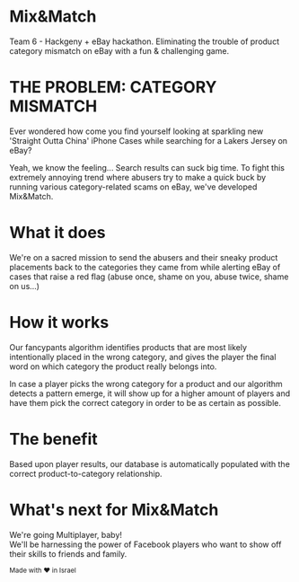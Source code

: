 # Mix&Match
Team 6 - Hackgeny + eBay hackathon.
Eliminating the trouble of product category mismatch on eBay with a fun & challenging game.

# THE PROBLEM: CATEGORY MISMATCH
Ever wondered how come you find yourself looking at sparkling new 'Straight Outta China' iPhone Cases while searching for a Lakers Jersey on eBay?

Yeah, we know the feeling... Search results can suck big time.
To fight this extremely annoying trend where abusers try to make a quick buck
by running various category-related scams on eBay, we've developed Mix&Match.

# What it does
We're on a sacred mission to send the abusers and their sneaky product placements back to the categories they came from while alerting eBay of cases that raise a red flag (abuse once, shame on you, abuse twice, shame on us...)

# How it works
Our fancypants algorithm identifies products that are most likely intentionally placed in the wrong category, and gives the player the final word on which category the product really belongs into.

In case a player picks the wrong category for a product and our algorithm detects a pattern emerge, it will show up for a higher amount of players and have them pick the correct category in order to be as certain as possible.

# The benefit
Based upon player results, our database is automatically populated with the correct product-to-category relationship.

# What's next for Mix&Match
We're going Multiplayer, baby! <br />
We'll be harnessing the power of Facebook players who want to show off their skills to friends and family.

<small>Made with ♥ in Israel</small>
